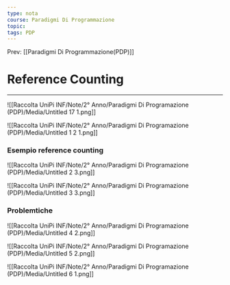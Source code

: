 ```yaml
---
type: nota
course: Paradigmi Di Programmazione
topic: 
tags: PDP
---
```


Prev: [[Paradigmi Di Programmazione(PDP)]]

# Reference Counting
---


![[Raccolta UniPi INF/Note/2° Anno/Paradigmi Di Programazione (PDP)/Media/Untitled 17 1.png]]

![[Raccolta UniPi INF/Note/2° Anno/Paradigmi Di Programazione (PDP)/Media/Untitled 1 2 1.png]]

### Esempio reference counting

![[Raccolta UniPi INF/Note/2° Anno/Paradigmi Di Programazione (PDP)/Media/Untitled 2 3.png]]

![[Raccolta UniPi INF/Note/2° Anno/Paradigmi Di Programazione (PDP)/Media/Untitled 3 3.png]]

### Problemtiche

![[Raccolta UniPi INF/Note/2° Anno/Paradigmi Di Programazione (PDP)/Media/Untitled 4 2.png]]

![[Raccolta UniPi INF/Note/2° Anno/Paradigmi Di Programazione (PDP)/Media/Untitled 5 2.png]]

![[Raccolta UniPi INF/Note/2° Anno/Paradigmi Di Programazione (PDP)/Media/Untitled 6 1.png]]
